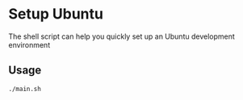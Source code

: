 # Setup Ubuntu

The shell script can help you quickly set up an Ubuntu development environment

## Usage

```shell
./main.sh
```
